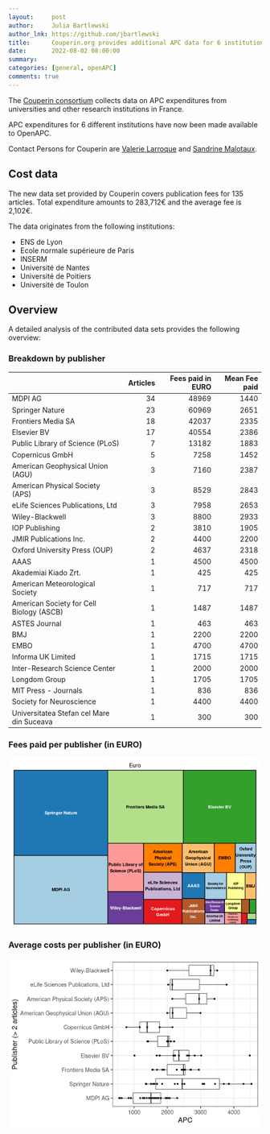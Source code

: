 ```yaml
---
layout:     post
author:     Julia Bartlewski
author_lnk: https://github.com/jbartlewski
title:      Couperin.org provides additional APC data for 6 institutions
date:       2022-08-02 08:00:00
summary:    
categories: [general, openAPC]
comments: true
---
```





The [Couperin consortium](https://couperin.org) collects data on APC expenditures from universities and other research institutions in France. 

APC expenditures for 6 different institutions have now been made available to OpenAPC.

Contact Persons for Couperin are [Valerie Larroque](mailto:valerie.larroque@couperin.org) and [Sandrine Malotaux](mailto:sandrine.malotaux@inp-toulouse.fr).

## Cost data



The new data set provided by Couperin covers publication fees for 135 articles. Total expenditure amounts to 283,712€ and the average fee is 2,102€.

The data originates from the following institutions:

- ENS de Lyon
- Ecole normale supérieure de Paris
- INSERM
- Université de Nantes
- Université de Poitiers
- Université de Toulon



## Overview

A detailed analysis of the contributed data sets provides the following overview:

### Breakdown by publisher


|                                          | Articles| Fees paid in EURO| Mean Fee paid|
|:-----------------------------------------|--------:|-----------------:|-------------:|
|MDPI AG                                   |       34|             48969|          1440|
|Springer Nature                           |       23|             60969|          2651|
|Frontiers Media SA                        |       18|             42037|          2335|
|Elsevier BV                               |       17|             40554|          2386|
|Public Library of Science (PLoS)          |        7|             13182|          1883|
|Copernicus GmbH                           |        5|              7258|          1452|
|American Geophysical Union (AGU)          |        3|              7160|          2387|
|American Physical Society (APS)           |        3|              8529|          2843|
|eLife Sciences Publications, Ltd          |        3|              7958|          2653|
|Wiley-Blackwell                           |        3|              8800|          2933|
|IOP Publishing                            |        2|              3810|          1905|
|JMIR Publications Inc.                    |        2|              4400|          2200|
|Oxford University Press (OUP)             |        2|              4637|          2318|
|AAAS                                      |        1|              4500|          4500|
|Akademiai Kiado Zrt.                      |        1|               425|           425|
|American Meteorological Society           |        1|               717|           717|
|American Society for Cell Biology (ASCB)  |        1|              1487|          1487|
|ASTES Journal                             |        1|               463|           463|
|BMJ                                       |        1|              2200|          2200|
|EMBO                                      |        1|              4700|          4700|
|Informa UK Limited                        |        1|              1715|          1715|
|Inter-Research Science Center             |        1|              2000|          2000|
|Longdom Group                             |        1|              1705|          1705|
|MIT Press - Journals                      |        1|               836|           836|
|Society for Neuroscience                  |        1|              4400|          4400|
|Universitatea Stefan cel Mare din Suceava |        1|               300|           300|

### Fees paid per publisher (in EURO)

![plot of chunk tree_couperin_2022_08_02_full](/figure/tree_couperin_2022_08_02_full-1.png)

###  Average costs per publisher (in EURO)

![plot of chunk box_couperin_2022_08_02_publisher_full](/figure/box_couperin_2022_08_02_publisher_full-1.png)
